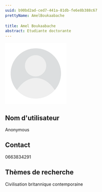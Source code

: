 ```yaml
---
uuid: b90bd2ad-ced7-441a-81db-fe6e8b388c67
prettyName: AmelBoukaabache

title: Amel Boukaabache
abstract: Etudiante doctorante
---
```


<img src="./avatar.webp" width="200px" />

## ﻿Nom d'utilisateur

 Anonymous

## Contact

 0663834291

## Thèmes de recherche

 Civilisation britannique contemporaine

